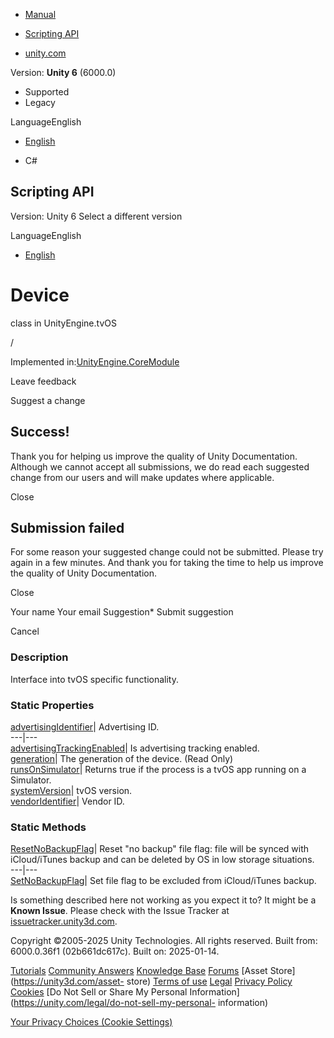 [ ]()

  * [Manual](../Manual/index.html)
  * [Scripting API](../ScriptReference/index.html)

  * [unity.com](https://unity.com/)

Version: **Unity 6** (6000.0)

  * Supported
  * Legacy

LanguageEnglish

  * [English]()

  * C#

[ ](https://docs.unity3d.com)

## Scripting API

Version: Unity 6 Select a different version

LanguageEnglish

  * [English]()

# Device

class in UnityEngine.tvOS

/

Implemented in:[UnityEngine.CoreModule](UnityEngine.CoreModule.html)

Leave feedback

Suggest a change

## Success!

Thank you for helping us improve the quality of Unity Documentation. Although
we cannot accept all submissions, we do read each suggested change from our
users and will make updates where applicable.

Close

## Submission failed

For some reason your suggested change could not be submitted. Please <a>try
again</a> in a few minutes. And thank you for taking the time to help us
improve the quality of Unity Documentation.

Close

Your name Your email Suggestion* Submit suggestion

Cancel

[ ]()

### Description

Interface into tvOS specific functionality.

### Static Properties

[advertisingIdentifier](tvOS.Device-advertisingIdentifier.html)| Advertising
ID.  
---|---  
[advertisingTrackingEnabled](tvOS.Device-advertisingTrackingEnabled.html)| Is
advertising tracking enabled.  
[generation](tvOS.Device-generation.html)| The generation of the device. (Read
Only)  
[runsOnSimulator](tvOS.Device-runsOnSimulator.html)| Returns true if the
process is a tvOS app running on a Simulator.  
[systemVersion](tvOS.Device-systemVersion.html)| tvOS version.  
[vendorIdentifier](tvOS.Device-vendorIdentifier.html)| Vendor ID.  
  
### Static Methods

[ResetNoBackupFlag](tvOS.Device.ResetNoBackupFlag.html)| Reset "no backup"
file flag: file will be synced with iCloud/iTunes backup and can be deleted by
OS in low storage situations.  
---|---  
[SetNoBackupFlag](tvOS.Device.SetNoBackupFlag.html)| Set file flag to be
excluded from iCloud/iTunes backup.  
  
Is something described here not working as you expect it to? It might be a
**Known Issue**. Please check with the Issue Tracker at
[issuetracker.unity3d.com](https://issuetracker.unity3d.com).

Copyright ©2005-2025 Unity Technologies. All rights reserved. Built from:
6000.0.36f1 (02b661dc617c). Built on: 2025-01-14.

[Tutorials](https://unity3d.com/learn) [Community
Answers](https://answers.unity3d.com) [Knowledge
Base](https://support.unity3d.com/hc/en-us)
[Forums](https://forum.unity3d.com) [Asset Store](https://unity3d.com/asset-
store) [Terms of use](https://docs.unity3d.com/Manual/TermsOfUse.html)
[Legal](https://unity.com/legal) [Privacy
Policy](https://unity.com/legal/privacy-policy)
[Cookies](https://unity.com/legal/cookie-policy) [Do Not Sell or Share My
Personal Information](https://unity.com/legal/do-not-sell-my-personal-
information)

[Your Privacy Choices (Cookie Settings)](javascript:void\(0\);)

